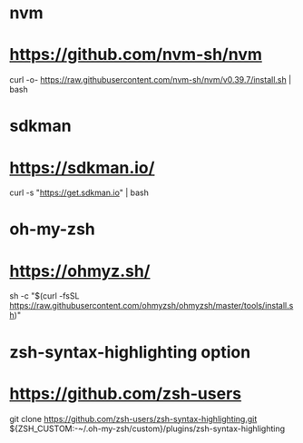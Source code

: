 # nvm
# https://github.com/nvm-sh/nvm
curl -o- https://raw.githubusercontent.com/nvm-sh/nvm/v0.39.7/install.sh | bash
# sdkman
# https://sdkman.io/
curl -s "https://get.sdkman.io" | bash
# oh-my-zsh 
# https://ohmyz.sh/
sh -c "$(curl -fsSL https://raw.githubusercontent.com/ohmyzsh/ohmyzsh/master/tools/install.sh)"
# zsh-syntax-highlighting option
# https://github.com/zsh-users
git clone https://github.com/zsh-users/zsh-syntax-highlighting.git ${ZSH_CUSTOM:-~/.oh-my-zsh/custom}/plugins/zsh-syntax-highlighting
